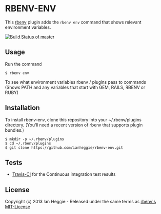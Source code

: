 RBENV-ENV
=========

This [rbenv](http://rbenv.org/) plugin adds the `rbenv env` command that shows relevant environment variables.

[![Build Status of master](https://api.travis-ci.org/ianheggie/rbenv-env.svg?branch=master)](https://travis-ci.org/ianheggie/rbenv-env)

## Usage

Run the command

    $ rbenv env

To see what environment variables rbenv / plugins pass to commands (Shows PATH and any variables that start with GEM, RAILS, RBENV or RUBY)

## Installation

To install rbenv-env, clone this repository into your ~/.rbenv/plugins directory. (You'll need a recent version of rbenv that supports plugin bundles.)

    $ mkdir -p ~/.rbenv/plugins
    $ cd ~/.rbenv/plugins
    $ git clone https://github.com/ianheggie/rbenv-env.git 

## Tests

* [Travis-CI](https://travis-ci.org/ianheggie/rbenv-env) for the Continuous integration test results

## License

Copyright (c) 2013 Ian Heggie - Released under the same terms as [rbenv's MIT-License](https://github.com/sstephenson/rbenv#license)

